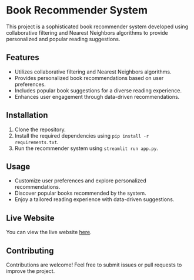 # Book Recommender System

This project is a sophisticated book recommender system developed using collaborative filtering and Nearest Neighbors algorithms to provide personalized and popular reading suggestions.

## Features

- Utilizes collaborative filtering and Nearest Neighbors algorithms.
- Provides personalized book recommendations based on user preferences.
- Includes popular book suggestions for a diverse reading experience.
- Enhances user engagement through data-driven recommendations.

## Installation

1. Clone the repository.
2. Install the required dependencies using `pip install -r requirements.txt`.
3. Run the recommender system using `streamlit run app.py`.

## Usage

- Customize user preferences and explore personalized recommendations.
- Discover popular books recommended by the system.
- Enjoy a tailored reading experience with data-driven suggestions.

## Live Website

You can view the live website [here](https://book-recommender-cf.streamlit.app/).

## Contributing

Contributions are welcome! Feel free to submit issues or pull requests to improve the project.

